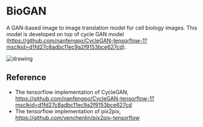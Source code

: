 <!-- <img src='imgs/horse2zebra.gif' align="right" width=384> 

<br><br><br>
-->
# BioGAN

A GAN-based image to image translation model for cell biology images. This model is developed on top of cycle GAN model (https://github.com/nanfengpo/CycleGAN-tensorflow-1?msclkid=d1fd27c8adbc11ec9a2f9153bce627cd).

<!-- <img src="imgs/teaser.jpg" width="1000px"/> -->
![drawing](https://user-images.githubusercontent.com/45915632/165368018-052e3ef7-83da-4a9b-80f9-4d24b2caa0f0.png)

## Reference
- The tensorflow implementation of CycleGAN, https://github.com/nanfengpo/CycleGAN-tensorflow-1?msclkid=d1fd27c8adbc11ec9a2f9153bce627cd
- The tensorflow implementation of pix2pix, https://github.com/yenchenlin/pix2pix-tensorflow
